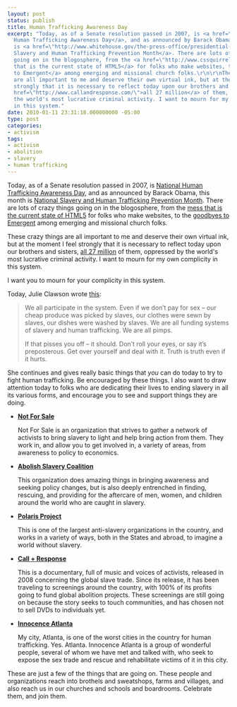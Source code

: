 ```yaml
---
layout: post
status: publish
title: Human Trafficking Awareness Day
excerpt: "Today, as of a Senate resolution passed in 2007, is <a href=\"http://www.huffingtonpost.com/eve-blossom/are-we-really-aware-human_b_417820.html\">National
  Human Trafficking Awareness Day</a>, and as announced by Barack Obama, this month
  is <a href=\"http://www.whitehouse.gov/the-press-office/presidential-proclamation-national-slavery-and-human-trafficking-prevention-month\">National
  Slavery and Human Trafficking Prevention Month</a>. There are lots of crazy things
  going on in the blogosphere, from the <a href=\"http://www.cssquirrel.com/2010/01/11/comic-update-the-html5-show-aka-a-mess/\">mess
  that is the current state of HTML5</a> for folks who make websites, to the <a href=\"http://tallskinnykiwi.typepad.com/tallskinnykiwi/2010/01/goodbyes-to-emergent-village.html\">goodbyes
  to Emergent</a> among emerging and missional church folks.\r\n\r\nThese crazy things
  are all important to me and deserve their own virtual ink, but at the moment I feel
  strongly that it is necessary to reflect today upon our brothers and sisters, <a
  href=\"http://www.callandresponse.com/\">all 27 million</a> of them, oppressed by
  the world's most lucrative criminal activity. I want to mourn for my own complicity
  in this system."
date: 2010-01-11 23:31:18.000000000 -05:00
type: post
categories:
- activism
tags:
- activism
- abolition
- slavery
- human trafficking
---
```

Today, as of a Senate resolution passed in 2007, is <a href="http://www.huffingtonpost.com/eve-blossom/are-we-really-aware-human_b_417820.html">National Human Trafficking Awareness Day</a>, and as announced by Barack Obama, this month is <a href="http://www.whitehouse.gov/the-press-office/presidential-proclamation-national-slavery-and-human-trafficking-prevention-month">National Slavery and Human Trafficking Prevention Month</a>. There are lots of crazy things going on in the blogosphere, from the <a href="http://www.cssquirrel.com/2010/01/11/comic-update-the-html5-show-aka-a-mess/">mess that is the current state of HTML5</a> for folks who make websites, to the <a href="http://tallskinnykiwi.typepad.com/tallskinnykiwi/2010/01/goodbyes-to-emergent-village.html">goodbyes to Emergent</a> among emerging and missional church folks.

These crazy things are all important to me and deserve their own virtual ink, but at the moment I feel strongly that it is necessary to reflect today upon our brothers and sisters, <a href="http://www.callandresponse.com/">all 27 million</a> of them, oppressed by the world's most lucrative criminal activity. I want to mourn for my own complicity in this system.

I want you to mourn for your complicity in this system.

Today, Julie Clawson wrote <a href="http://julieclawson.com/2010/01/11/what-you-can-do-to-fight-human-trafficking/">this</a>:
<blockquote><p>We all participate in the system. Even if we don&rsquo;t pay for sex &ndash; our cheap produce was picked by slaves, our clothes were sewn by slaves, our dishes were washed by slaves. We are all funding systems of slavery and human trafficking. We are all pimps.</p><p>If that pisses you off &ndash; it should. Don&rsquo;t roll your eyes, or say it&rsquo;s preposterous. Get over yourself and deal with it. Truth is truth even if it hurts.</p></blockquote>She continues and gives really basic things that <em>you</em> can do today to try to fight human trafficking. Be encouraged by these things. I also want to draw attention today to folks who are dedicating their lives to ending slavery in all its various forms, and encourage you to see and support things they are doing.
<ul>
	<li><a href="http://www.notforsalecampaign.org/"><strong>Not For Sale</strong></a><p>Not For Sale is an organization that strives to gather a network of activists to bring slavery to light and help bring action from them. They work in, and allow you to get involved in, a variety of areas, from awareness to policy to economics.</p></li>
	<li><a href="http://www.abolishslavery.org/"><strong>Abolish Slavery Coalition</strong></a><p>This organization does amazing things in bringing awareness and seeking policy changes, but is also deeply entrenched in finding, rescuing, and providing for the aftercare of men, women, and children around the world who are caught in slavery.</p></li>
	<li><a href="http://www.polarisproject.org/"><strong>Polaris Project</strong></a><p>This is one of the largest anti-slavery organizations in the country, and works in a variety of ways, both in the States and abroad, to imagine a world without slavery.</p></li>
	<li><a href="http://www.callandresponse.com/"><strong>Call &#43; Response</strong></a><p>This is a documentary, full of music and voices of activists, released in 2008 concerning the global slave trade. Since its release, it has been traveling to screenings around the country, with 100% of its profits going to fund global abolition projects. These screenings are still going on because the story seeks to touch communities, and has chosen not to sell DVDs to individuals yet.</p></li>
	<li><a href="http://innocenceatlanta.org/"><strong>Innocence Atlanta</strong></a><p>My city, Atlanta, is one of the worst cities in the country for human trafficking. Yes. Atlanta. Innocence Atlanta is a group of wonderful people, several of whom we have met and talked with, who seek to expose the sex trade and rescue and rehabilitate victims of it in this city.</p></li>
</ul>
These are just a few of the things that are going on. These people and organizations reach into brothels and sweatshops, farms and villages, and also reach us in our churches and schools and boardrooms. Celebrate them, and join them.
